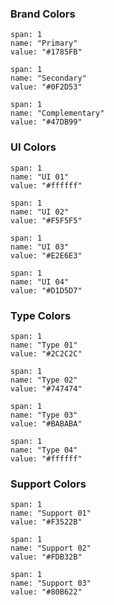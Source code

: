### Brand Colors

```color
span: 1
name: "Primary"
value: "#1785FB"
```

```color
span: 1
name: "Secondary"
value: "#0F2D53"
```

```color
span: 1
name: "Complementary"
value: "#47DB99"
```

### UI Colors

```color
span: 1
name: "UI 01"
value: "#ffffff"
```

```color
span: 1
name: "UI 02"
value: "#F5F5F5"
```

```color
span: 1
name: "UI 03"
value: "#E2E6E3"
```

```color
span: 1
name: "UI 04"
value: "#D1D5D7"
```

### Type Colors

```color
span: 1
name: "Type 01"
value: "#2C2C2C"
```

```color
span: 1
name: "Type 02"
value: "#747474"
```

```color
span: 1
name: "Type 03"
value: "#BABABA"
```

```color
span: 1
name: "Type 04"
value: "#ffffff"
```

### Support Colors

```color
span: 1
name: "Support 01"
value: "#F3522B"
```

```color
span: 1
name: "Support 02"
value: "#FDB32B"
```

```color
span: 1
name: "Support 03"
value: "#80B622"
```

